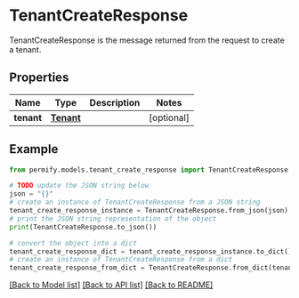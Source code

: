 # TenantCreateResponse

TenantCreateResponse is the message returned from the request to create a tenant.

## Properties

Name | Type | Description | Notes
------------ | ------------- | ------------- | -------------
**tenant** | [**Tenant**](Tenant.md) |  | [optional] 

## Example

```python
from permify.models.tenant_create_response import TenantCreateResponse

# TODO update the JSON string below
json = "{}"
# create an instance of TenantCreateResponse from a JSON string
tenant_create_response_instance = TenantCreateResponse.from_json(json)
# print the JSON string representation of the object
print(TenantCreateResponse.to_json())

# convert the object into a dict
tenant_create_response_dict = tenant_create_response_instance.to_dict()
# create an instance of TenantCreateResponse from a dict
tenant_create_response_from_dict = TenantCreateResponse.from_dict(tenant_create_response_dict)
```
[[Back to Model list]](../README.md#documentation-for-models) [[Back to API list]](../README.md#documentation-for-api-endpoints) [[Back to README]](../README.md)


